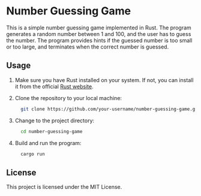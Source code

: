 # Number Guessing Game

This is a simple number guessing game implemented in Rust. The program generates a random number between 1 and 100, and the user has to guess the number. The program provides hints if the guessed number is too small or too large, and terminates when the correct number is guessed.

## Usage

1. Make sure you have Rust installed on your system. If not, you can install it from the official [Rust website](https://www.rust-lang.org/tools/install).

2. Clone the repository to your local machine:

   ```bash
     git clone https://github.com/your-username/number-guessing-game.git
    ```
3. Change to the project directory:

   ```bash
     cd number-guessing-game
    ```

3. Build and run the program:

   ```bash
     cargo run
    ```
   
## License
This project is licensed under the MIT License.
